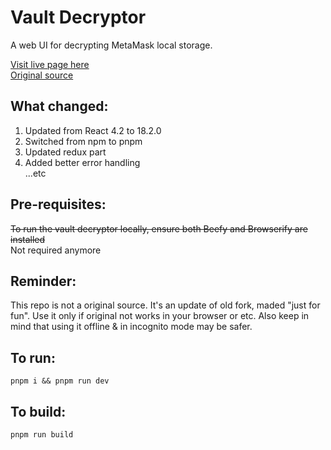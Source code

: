 # Vault Decryptor

A web UI for decrypting MetaMask local storage.

[Visit live page here](https://gerwld.github.io/MetaMask-vault-decryptor/)<br>
[Original source](https://github.com/MetaMask/vault-decryptor)
 
## What changed:

1. Updated from React 4.2 to 18.2.0
2. Switched from npm to pnpm
3. Updated redux part 
4. Added better error handling<br>
   ...etc

## Pre-requisites:

~~To run the vault decryptor locally, ensure both Beefy and Browserify are installed~~<br>
Not required anymore

## Reminder:

This repo is not a original source. It's an update of old fork, maded "just for fun". Use it only if original not works in your browser or etc.
Also keep in mind that using it offline & in incognito mode may be safer.

## To run:

`pnpm i && pnpm run dev`

## To build:

`pnpm run build`
